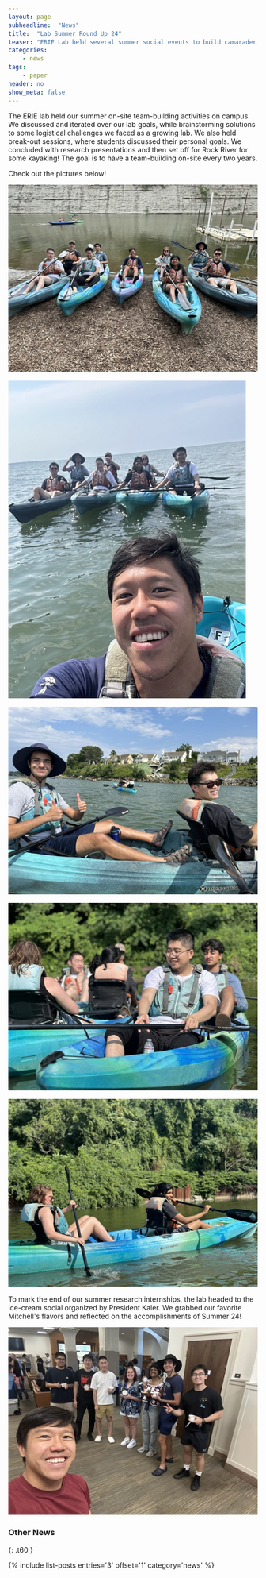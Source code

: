 ```yaml
---
layout: page
subheadline:  "News"
title:  "Lab Summer Round Up 24"
teaser: "ERIE Lab held several summer social events to build camaraderie and have fun while doing research over the summer. Come check out some of the fun we had kayaking and grabbing ice-cream!"
categories:
    - news
tags:
    - paper
header: no
show_meta: false
---
```


The ERIE lab held our summer on-site team-building activities on campus. We discussed and iterated over our lab goals, while brainstorming solutions to some logistical challenges we faced as a growing lab. We also held break-out sessions, where students discussed their personal goals. We concluded with research presentations and then set off for Rock River for some kayaking! The goal is to have a team-building on-site every two years.

Check out the pictures below!

![Group photo before setting out](/images/lab_summer_24/group_kayak.jpeg)

![On the water](/images/lab_summer_24/group_water.jpeg)

![](/images/lab_summer_24/ari_KW.jpeg)

![](/images/lab_summer_24/AT_SJ.jpeg)

![](/images/lab_summer_24/ES_VN.jpeg)

To mark the end of our summer research internships, the lab headed to the ice-cream social organized by President Kaler. We grabbed our favorite Mitchell's flavors and reflected on the accomplishments of Summer 24!

![Group at Ice-cream Social](/images/lab_summer_24/group_icecream.jpeg)


### Other News
{: .t60 }

{% include list-posts entries='3' offset='1' category='news' %}
